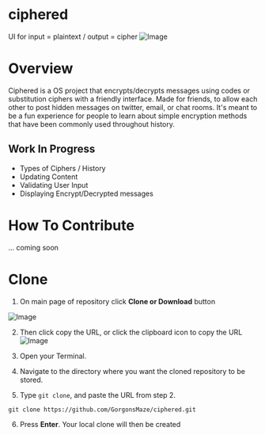 # ciphered
UI for input = plaintext / output = cipher
![Image](http://i.imgur.com/0bealZ2.png)

# Overview
Ciphered is a OS project that encrypts/decrypts messages using codes or substitution ciphers with a friendly interface. Made for friends, to allow each other to post hidden messages on twitter, email, or chat rooms. It's meant to be a fun experience for people to learn about simple encryption methods that have been commonly used throughout history.


## Work In Progress
* Types of Ciphers / History
* Updating Content
* Validating User Input
* Displaying Encrypt/Decrypted messages


# How To Contribute
 ... coming soon


# Clone
1. On main page of repository click **Clone or Download** button 

![Image](http://i.imgur.com/VU0YMdI.png)

2. Then click copy the URL, or click the clipboard icon to copy the URL 
![Image](http://i.imgur.com/SiPXXFl.png)


3. Open your Terminal.

4. Navigate to the directory where you want the cloned repository to be stored.

5. Type `git clone`, and paste the URL from step 2.
```
git clone https://github.com/GorgonsMaze/ciphered.git
```

6. Press **Enter**. Your local clone will then be created

